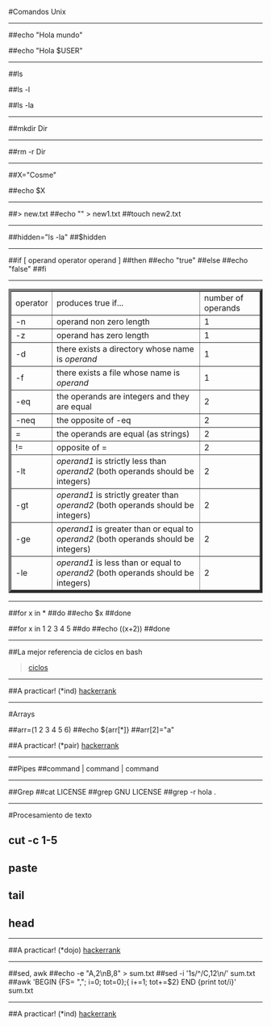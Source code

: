 #Comandos Unix

---

##echo "Hola mundo"

##echo "Hola $USER"

---

##ls

##ls -l

##ls -la

---

##mkdir Dir

---

##rm -r Dir

---

##X="Cosme"

##echo $X

---

##> new.txt
##echo "" > new1.txt
##touch new2.txt

---

##hidden="ls -la"
##$hidden

---
##if [ operand operator operand ]
##then
##echo "true"
##else
##echo "false"
##fi

---
<table border="5" cellpadding="5">
<tbody><tr><td>operator</td><td>produces true if... </td><td>number of operands</td>
</tr>
<tr><td>-n</td><td>operand non zero length</td><td>1</td>
</tr>
<tr><td>-z</td><td>operand has zero length</td><td>1</td>
</tr>
<tr><td>-d</td><td>there exists a directory whose name is <em>operand</em></td><td>1</td>
</tr>
<tr><td>-f</td><td>there exists a file whose name is <em>operand</em></td><td>1</td>
</tr>
<tr><td>-eq</td><td>the operands are integers and they are equal</td><td>2</td>
</tr>
<tr><td>-neq</td><td>the opposite of -eq</td><td>2</td>
</tr>
<tr><td>=</td><td>the operands are equal (as strings)</td><td>2</td>
</tr>
<tr><td>!=</td><td>opposite of = </td><td>2</td>
</tr>
<tr><td>-lt</td><td><em>operand1</em> is strictly less than <em>operand2</em> (both operands should be integers)</td><td>2</td>
</tr>
<tr><td>-gt</td><td><em>operand1</em> is strictly greater than <em>operand2</em> (both operands should be integers)</td><td>2</td>
</tr>
<tr><td>-ge</td><td><em>operand1</em> is greater than or equal to <em>operand2</em> (both operands should be integers)</td><td>2</td>
</tr>
<tr><td>-le</td><td><em>operand1</em> is less than or equal to <em>operand2</em> (both operands should be integers)</td><td>2</td>
</tr>

</tbody></table>

---
##for x in *
##do
##echo $x
##done

##for x in 1 2 3 4 5
##do
##echo $(($x+2))
##done

---

##La mejor referencia de ciclos en bash
> [ciclos](http://www.cyberciti.biz/faq/bash-for-loop/)

---

##A practicar! (*ind)
[hackerrank](https://www.hackerrank.com/domains/shell/bash)

---
#Arrays

##arr=(1 2 3 4 5 6)
##echo ${arr[*]}
##arr[2]="a"

##A practicar! (*pair)
[hackerrank](https://www.hackerrank.com/domains/shell/arrays-in-bash/difficulty/all/page/1)

---
##Pipes
##command  | command | command

---
##Grep
##cat LICENSE
##grep GNU LICENSE
##grep -r hola .

---
#Procesamiento de texto

## cut -c 1-5
## paste
## tail
## head
---

##A practicar! (*dojo)
[hackerrank](https://www.hackerrank.com/domains/shell/textpro)

---
##sed, awk
##echo -e "A,2\nB,8" > sum.txt
##sed -i '1s/^/C,12\n/' sum.txt
##awk 'BEGIN {FS= ","; i=0; tot=0};{ i+=1; tot+=$2} END {print tot/i}' sum.txt

---

##A practicar! (*ind)
[hackerrank](https://www.hackerrank.com/domains/shell/grep-sed-awk/difficulty/all/page/1)

